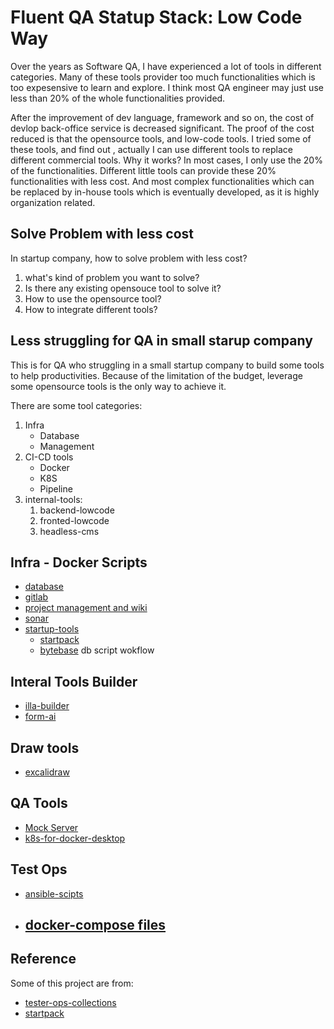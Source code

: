 # Fluent QA Statup Stack: Low Code Way

Over the years as Software QA, I have experienced a lot of tools in different categories.
Many of these tools provider too much functionalities which is too expesensive to learn and explore. I think most QA engineer may just use less than 20% of the whole functionalities provided.

After the improvement of dev language, framework and so on, the cost of devlop back-office service is decreased significant. The proof of the cost reduced is that the opensource tools, and low-code tools. I tried some of these tools, and find out , actually I can use different tools to replace different commercial tools. Why it works? In most cases, I only use the 20% of the functionalities.
Different little tools can provide these 20% functionalities with less cost. And most complex functionalities which can be replaced by in-house tools which is eventually developed, as it is highly organization related. 

## Solve Problem with less cost

In startup company, how to solve problem with less cost?

1. what's kind of problem you want to solve?
2. Is there any existing opensouce tool to solve it?
3. How to use the opensource tool?
4. How to integrate different tools?

## Less struggling for QA in small starup company 

This is for QA who struggling in a small startup company to build some tools to help productivities.
Because of the limitation of the budget, leverage some opensource tools is the only way to achieve it.

There are some tool categories:

1. Infra
   * Database
   * Management
2. CI-CD tools
   * Docker
   * K8S
   * Pipeline
3. internal-tools: 
   1. backend-lowcode
   2. fronted-lowcode
   3. headless-cms

## Infra - Docker Scripts

- [database](infra/database-tools)
- [gitlab](infra/gitlab)
- [project management and wiki](qa-lowcode/pm/)
- [sonar](infra/sonar/)
- [startup-tools](startup-tools/)
  - [startpack](startup-tools/startpack/)
  - [bytebase](startup-tools/bytebase) db script wokflow

## Interal Tools Builder

- [illa-builder](fullstack-lowcode/illa-builder)
- [form-ai](https://github.com/AOT-Technologies/forms-flow-ai.git)
## Draw tools

- [excalidraw](https://github.com/excalidraw/excalidraw)
## QA Tools

- [Mock Server](qa-lowcode/mockp-server)
- [k8s-for-docker-desktop](qa-lowcode/k8s-docker)

## Test Ops

- [ansible-scipts](tester-ops/ansible)
- [docker-compose files](tester-ops/dockers)
  - 
## Reference

Some of this project are from:
- [tester-ops-collections](http://github.com/qdriven/tester-ops-collections)
- [startpack](https://github.com/tldr-devops/startpack.git)

